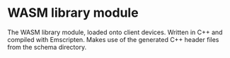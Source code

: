 # WASM library module
The WASM library module, loaded onto client devices. Written in C++ and compiled with Emscripten. Makes use of the generated C++ header files from the schema directory.
